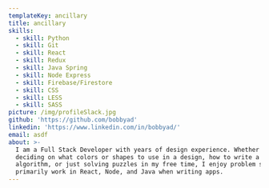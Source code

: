 ```yaml
---
templateKey: ancillary
title: ancillary
skills:
  - skill: Python
  - skill: Git
  - skill: React
  - skill: Redux
  - skill: Java Spring
  - skill: Node Express
  - skill: Firebase/Firestore
  - skill: CSS
  - skill: LESS
  - skill: SASS
picture: /img/profileSlack.jpg
github: 'https://github.com/bobbyad'
linkedin: 'https://www.linkedin.com/in/bobbyad/'
email: asdf
about: >-
  I am a Full Stack Developer with years of design experience. Whether it's
  deciding on what colors or shapes to use in a design, how to write a certain
  algorithm, or just solving puzzles in my free time, I enjoy problem solving. I
  primarily work in React, Node, and Java when writing apps.
---
```


